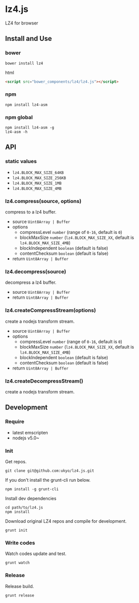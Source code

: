 # lz4.js

LZ4 for browser

## Install and Use

### bower

```
bower install lz4
```

html

```html
<script src="bower_components/lz4/lz4.js"></script>
```

### npm

```
npm install lz4-asm
```

### npm global

```
npm install lz4-asm -g
lz4-asm -h
```

## API

### static values

* `lz4.BLOCK_MAX_SIZE_64KB`
* `lz4.BLOCK_MAX_SIZE_256KB`
* `lz4.BLOCK_MAX_SIZE_1MB`
* `lz4.BLOCK_MAX_SIZE_4MB`

### lz4.compress(source, options)

compress to a lz4 buffer.

* source `Uint8Array | Buffer`
* options
    * compressLevel `number` (range of `0-16`, default is `0`)
    * blockMaxSize `number` (`lz4.BLOCK_MAX_SIZE_XX`, default is `lz4.BLOCK_MAX_SIZE_4MB`)
    * blockIndependent `boolean` (default is false)
    * contentChecksum `boolean` (default is false)
* return `Uint8Array | Buffer`

### lz4.decompress(source)

decompress a lz4 buffer.

* source `Uint8Array | Buffer`
* return `Uint8Array | Buffer`

### lz4.createCompressStream(options)

create a nodejs transform stream.

* source `Uint8Array | Buffer`
* options
    * compressLevel `number` (range of `0-16`, default is `0`)
    * blockMaxSize `number` (`lz4.BLOCK_MAX_SIZE_XX`, default is `lz4.BLOCK_MAX_SIZE_4MB`)
    * blockIndependent `boolean` (default is false)
    * contentChecksum `boolean` (default is false)
* return `Uint8Array | Buffer`

### lz4.createDecompressStream()

create a nodejs transform stream.


## Development

### Require

* latest emscripten
* nodejs v5.0~

### Init

Get repos.

```
git clone git@github.com:ukyo/lz4.js.git
```

If you don't install the grunt-cli run below.

```
npm install -g grunt-cli
```

Install dev dependencies

```
cd path/to/lz4.js
npm install
```

Download original LZ4 repos and compile for development.

```
grunt init
```

### Write codes

Watch codes update and test.

```
grunt watch
```

### Release

Release build.

```
grunt release
```
